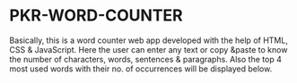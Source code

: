 # PKR-WORD-COUNTER
Basically, this is a word counter web app developed with the help of HTML, CSS & JavaScript. 
Here the user can enter any text or copy &paste to know the number of characters, words, sentences & paragraphs. 
Also the top 4 most used words with their no. of occurrences will be displayed below.
